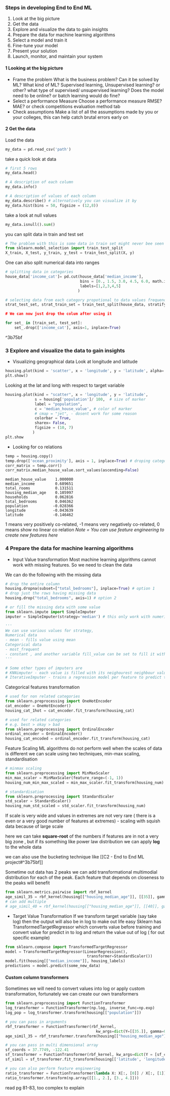 ### Steps in developing End to End ML 
1. Look at the big picture
2. Get the data
3. Explore and visualize the data to gain insights
4. Prepare the data for machine learning algorithms
5. Select a model and train it
6. Fine-tune your model
7. Present your solution
8. Launch, monitor, and maintain your system
#### 1 Looking at the big picture
- Frame the problem
		What is the business problem? Can it be solved by ML? What kind of ML? Supervised learning, Unsupervised learning? or other? what type of supervised/ unsupervised learning?
		Does the model need to be online? or batch learning would do fine?
- Select a performance Measure
		Choose a performance measure RMSE? MAE? or check competitions evaluation method tab
- Check assumptions
		Make a list of all the assumptions made by you or your colleges, this can help catch brutal errors early on
#### 2 Get the data
Load the data
```python
my_data = pd.read_csv('path')
```
take a quick look at data
```python
# first 5 rows
my_data.head()

# A description of each column
my_data.info()

# A description of values of each column
my_data.describe() # alternatively you can visualize it by 
my_data.hist(bins = 50, figsize = (12,8))

```
take a look at null values
```python
my_data.isnull().sum()
```

you can split data in train and test set
```python
# The problem with this is some data in train set might never bee seen by the model hence reducing accuracy of model on those values
from sklearn.model_selection import train_test_split
X_train, X_test, y_train, y_test = train_test_split(X, y) 
```
One can also split numerical data into ranges

```python 
# splitting data in categories
house_data['income_cat']= pd.cut(house_data['median_income'],
                                 bins = [0., 1.5, 3.0, 4.5, 6.0, math.inf],
                                 labels=[1,2,3,4,5]
                                )

# selecting data from each category propotional to data values frequency in train set
strat_test_set, strat_train_set = train_test_split(house_data, stratify= house_data['income_cat])

# We can now just drop the colum after using it

for set_ in [train_set, test_set]:
    set_.drop(['income_cat'], axis=1, inplace=True)
```

^3b75bf

### 3 Explore and visualize the data to gain insights
- Visualizing geographical data
Look at longitude and latitude 
```python
housing.plot(kind = 'scatter', x = 'longitude', y = 'latitude', alpha= 0.2, grid = True)
plt.show()
```
Looking at the lat and long with respect to target variable
```python
housing.plot(kind = "scatter", x = 'longitude', y = 'latitude', 
             s = housing['population']/ 100,  # size of marker
             label = "population", 
             c = 'median_house_value', # color of marker
             # cmap = "jet", - dosent work for some reason
             colorbar = True,
             sharex= False, 
             figsize = (10, 7)
            )
plt.show

```
- Looking for co relations
```python
temp = housing.copy()
temp.drop(['ocean_proximity'], axis = 1, inplace=True) # droping categorical colums
corr_matrix = temp.corr()
corr_matrix.median_house_value.sort_values(ascending=False)
```
	median_house_value    1.000000
	median_income         0.689651
	total_rooms           0.131511
	housing_median_age    0.105997
	households            0.062816
	total_bedrooms        0.046362
	population           -0.028366
	longitude            -0.043639
	latitude             -0.146462
1 means very positively co-related, -1 means very negatively co-related, 0 means show no linear co relation
*Note = You can use feature engineering to create new features here*

### 4 Prepare the data for machine learning algorithms
- Input Value transformation
Most machine learning algorithms cannot work with missing features. So we need to clean the data

We can do the following with the missing data

```python 
# drop the entire column
housing.dropna(subset=["total_bedrooms"], inplace=True) # option 1
# drop just the rows having missing data
housing.drop("total_bedrooms", axis=1) # option 2

# or fill the missing data with some value
from sklearn.impute import SimpleImputer
imputer = SimpleImputer(strategy='median') # this only work with numerial data

'''
We can use various values for strategy,
Numerical data
- mean - fills value using mean
Categorical data
- most_frequent
- constant , and another variable fill_value can be set to fill it with constants
'''

# Some other types of imputers are 
# KNNimputer - each value is filled with its neighourest neighbour value
# IterativeImputer - trains a regression model per feature to predict the missing value based on all other variables 
```

Categorical features transformation
```python
# used for non related categories
from sklearn.preprocessing import OneHotEncoder
cat_encoder = OneHotEncoder()
housing_cat_1hot = cat_encoder.fit_transform(housing_cat)

# used for related categories
# e.g. best > okay > bad
from sklearn.preprocessing import OrdinalEncoder
ordinal_encoder = OrdinalEncoder()
housing_cat_encoded = ordinal_encoder.fit_transform(housing_cat)
```

Feature Scaling
ML algorithms do not perform well when the scales of data is different
we can scale using two techniques, min-max scaling, standardisation
```python 
# minmax scaling
from sklearn.preprocessing import MinMaxScaler
min_max_scaler = MinMaxScaler(feature_range=(-1, 1))
housing_num_min_max_scaled = min_max_scaler.fit_transform(housing_num)

# standardisation
from sklearn.preprocessing import StandardScaler
std_scaler = StandardScaler()
housing_num_std_scaled = std_scaler.fit_transform(housing_num)
```
If scale is very wide and values in extremes are not very rare ( there is a even or a very good number of features at extremes) - scaling with squish data because of large scale 

here we can take **square-root** of the numbers if features are in not a very big zone , 
but if its something like power law distribution we can apply **log** to the whole data

we can also use the bucketing technique like [[C2 - End to End ML project#^3b75bf]]

Sometime out data has 2 peaks we can add transformational multimodial distribution for each of the peak. Each feature that depends on closeness to the peaks will benefit
```python
from sklearn.metrics.pairwise import rbf_kernel
age_simil_35 = rbf_kernel(housing[["housing_median_age"]], [[35]], gamma=0.1)
# can add multiple 
# age_simil_40 = rbf_kernel(housing[["housing_median_age"]], [[40]], gamma=0.1)
```

- Target Value Transformation
If we transform target variable (say take log) then the output will also be in log to make out life easy Sklearn has TransformedTargetRegressor which converts value before training and convert value for predict in to log and return the value out of log ( for out specific example)
```python
from sklearn.compose import TransformedTargetRegressor
model = TransformedTargetRegressor(LinearRegression(),
									transformer=StandardScaler())
model.fit(housing[["median_income"]], housing_labels)
predictions = model.predict(some_new_data)
```

#### Custom column transformers
Sometimes we will need to convert values into log or apply custom transformation, fortunately we can create our own transformers
```python
from sklearn.preprocessing import FunctionTransformer
log_transformer = FunctionTransformer(np.log, inverse_func=np.exp)
log_pop = log_transformer.transform(housing[["population"]])

# you can pass in arguments
rbf_transformer = FunctionTransformer(rbf_kernel,
										kw_args=dict(Y=[[35.]], gamma=0.1))
age_simil_35 = rbf_transformer.transform(housing[["housing_median_age"]])

# you can pass in multi dimensional array 
sf_coords = 37.7749, -122.41
sf_transformer = FunctionTransformer(rbf_kernel, kw_args=dict(Y = [sf_coords],   gamma = 0.1))
sf_simil = sf_transformer.fit_transform(housing[['latitude', 'longitude']])

# you can also perform feature engineering
ratio_transformer = FunctionTransformer(lambda X: X[:, [0]] / X[:, [1]])
ratio_transformer.transform(np.array([[1., 2.], [3., 4.]]))
```
read pg 81-83, too complex to explain